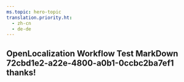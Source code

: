 ```yaml
---
ms.topic: hero-topic
translation.priority.ht: 
  - zh-cn
  - de-de
---
```

## OpenLocalization Workflow Test MarkDown 72cbd1e2-a22e-4800-a0b1-0ccbc2ba7ef1 thanks!
